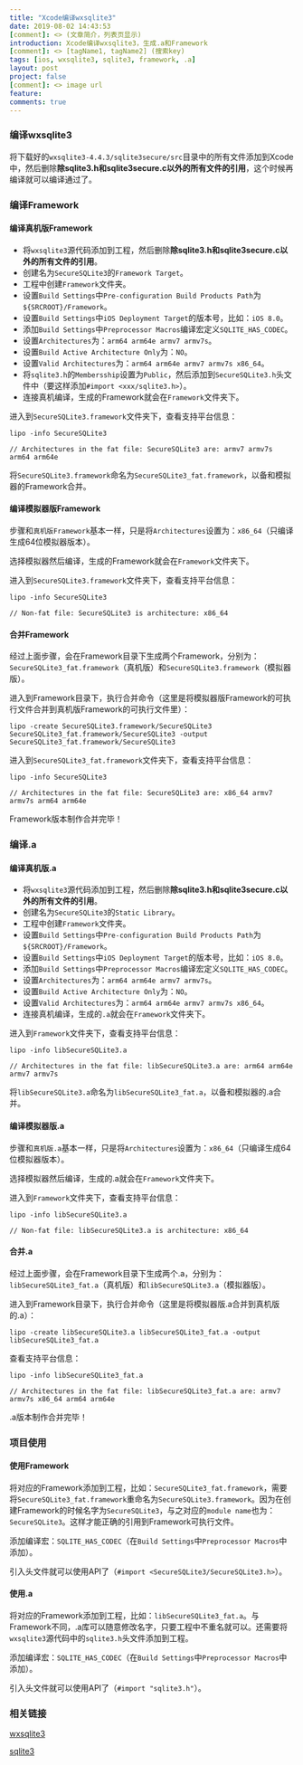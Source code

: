 ```yaml
---
title: "Xcode编译wxsqlite3"
date: 2019-08-02 14:43:53
[comment]: <> (文章简介，列表页显示)
introduction: Xcode编译wxsqlite3，生成.a和Framework
[comment]: <> [tagName1, tagName2] (搜索key)
tags: [ios, wxsqlite3, sqlite3, framework, .a]
layout: post
project: false
[comment]: <> image url
feature: 
comments: true
---
```


### 编译wxsqlite3

将下载好的`wxsqlite3-4.4.3/sqlite3secure/src`目录中的所有文件添加到Xcode中，然后删除**除sqlite3.h和sqlite3secure.c以外的所有文件的引用**，这个时候再编译就可以编译通过了。

### 编译Framework

#### 编译真机版Framework

* 将`wxsqlite3`源代码添加到工程，然后删除**除sqlite3.h和sqlite3secure.c以外的所有文件的引用**。
* 创建名为`SecureSQLite3`的`Framework Target`。
* 工程中创建`Framework`文件夹。
* 设置`Build Settings`中`Pre-configuration Build Products Path`为`${SRCROOT}/Framework`。
* 设置`Build Settings`中`iOS Deployment Target`的版本号，比如：`iOS 8.0`。
* 添加`Build Settings`中`Preprocessor Macros`编译宏定义`SQLITE_HAS_CODEC`。
* 设置`Architectures`为：`arm64 arm64e armv7 armv7s`。
* 设置`Build Active Architecture Only`为：`NO`。
* 设置`Valid Architectures`为：`arm64 arm64e armv7 armv7s x86_64`。
* 将`sqlite3.h`的`Membersship`设置为`Public`，然后添加到`SecureSQLite3.h`头文件中（要这样添加`#import <xxx/sqlite3.h>`）。
* 连接真机编译，生成的Framework就会在`Framework`文件夹下。

进入到`SecureSQLite3.framework`文件夹下，查看支持平台信息：

```shell
lipo -info SecureSQLite3

// Architectures in the fat file: SecureSQLite3 are: armv7 armv7s arm64 arm64e
```

将`SecureSQLite3.framework`命名为`SecureSQLite3_fat.framework`，以备和模拟器的Framework合并。

#### 编译模拟器版Framework

步骤和`真机版Framework`基本一样，只是将`Architectures`设置为：`x86_64`（只编译生成64位模拟器版本）。

选择模拟器然后编译，生成的Framework就会在`Framework`文件夹下。

进入到`SecureSQLite3.framework`文件夹下，查看支持平台信息：

```shell
lipo -info SecureSQLite3

// Non-fat file: SecureSQLite3 is architecture: x86_64
```

#### 合并Framework

经过上面步骤，会在Framework目录下生成两个Framework，分别为：`SecureSQLite3_fat.framework`（真机版）和`SecureSQLite3.framework`（模拟器版）。

进入到Framework目录下，执行合并命令（这里是将模拟器版Framework的可执行文件合并到真机版Framework的可执行文件里）：

```shell
lipo -create SecureSQLite3.framework/SecureSQLite3 SecureSQLite3_fat.framework/SecureSQLite3 -output SecureSQLite3_fat.framework/SecureSQLite3
```

进入到`SecureSQLite3_fat.framework`文件夹下，查看支持平台信息：

```shell
lipo -info SecureSQLite3

// Architectures in the fat file: SecureSQLite3 are: x86_64 armv7 armv7s arm64 arm64e
```

Framework版本制作合并完毕！

### 编译.a

#### 编译真机版.a

* 将`wxsqlite3`源代码添加到工程，然后删除**除sqlite3.h和sqlite3secure.c以外的所有文件的引用**。
* 创建名为`SecureSQLite3`的`Static Library`。
* 工程中创建`Framework`文件夹。
* 设置`Build Settings`中`Pre-configuration Build Products Path`为`${SRCROOT}/Framework`。
* 设置`Build Settings`中`iOS Deployment Target`的版本号，比如：`iOS 8.0`。
* 添加`Build Settings`中`Preprocessor Macros`编译宏定义`SQLITE_HAS_CODEC`。
* 设置`Architectures`为：`arm64 arm64e armv7 armv7s`。
* 设置`Build Active Architecture Only`为：`NO`。
* 设置`Valid Architectures`为：`arm64 arm64e armv7 armv7s x86_64`。
* 连接真机编译，生成的`.a`就会在`Framework`文件夹下。

进入到`Framework`文件夹下，查看支持平台信息：

```shell
lipo -info libSecureSQLite3.a

// Architectures in the fat file: libSecureSQLite3.a are: arm64 arm64e armv7 armv7s
```

将`libSecureSQLite3.a`命名为`libSecureSQLite3_fat.a`，以备和模拟器的.a合并。

#### 编译模拟器版.a

步骤和`真机版.a`基本一样，只是将`Architectures`设置为：`x86_64`（只编译生成64位模拟器版本）。

选择模拟器然后编译，生成的.a就会在`Framework`文件夹下。

进入到`Framework`文件夹下，查看支持平台信息：

```shell
lipo -info libSecureSQLite3.a

// Non-fat file: libSecureSQLite3.a is architecture: x86_64
```

#### 合并.a

经过上面步骤，会在Framework目录下生成两个.a，分别为：`libSecureSQLite3_fat.a`（真机版）和`libSecureSQLite3.a`（模拟器版）。

进入到Framework目录下，执行合并命令（这里是将模拟器版.a合并到真机版的.a）：

```shell
lipo -create libSecureSQLite3.a libSecureSQLite3_fat.a -output libSecureSQLite3_fat.a
```

查看支持平台信息：

```shell
lipo -info libSecureSQLite3_fat.a

// Architectures in the fat file: libSecureSQLite3_fat.a are: armv7 armv7s x86_64 arm64 arm64e
```

.a版本制作合并完毕！

### 项目使用

#### 使用Framework

将对应的Framework添加到工程，比如：`SecureSQLite3_fat.framework`，需要将`SecureSQLite3_fat.framework`重命名为`SecureSQLite3.framework`。因为在创建Framework的时候名字为`SecureSQLite3`，与之对应的`module name`也为：`SecureSQLite3`。这样才能正确的引用到Framework可执行文件。

添加编译宏：`SQLITE_HAS_CODEC`（在`Build Settings`中`Preprocessor Macros`中添加）。

引入头文件就可以使用API了（`#import <SecureSQLite3/SecureSQLite3.h>`）。

#### 使用.a

将对应的Framework添加到工程，比如：`libSecureSQLite3_fat.a`。与Framework不同，.a库可以随意修改名字，只要工程中不重名就可以。还需要将`wxsqlite3`源代码中的`sqlite3.h`头文件添加到工程。

添加编译宏：`SQLITE_HAS_CODEC`（在`Build Settings`中`Preprocessor Macros`中添加）。

引入头文件就可以使用API了（`#import "sqlite3.h"`）。

### 相关链接

[wxsqlite3](https://github.com/utelle/wxsqlite3)

[sqlite3](https://www.sqlite.org/index.html)